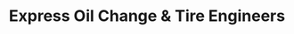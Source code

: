 ---
title: "Express Oil Change & Tire Engineers"
url: /cumming/express-oil-change-and-tire-engineers/
shop: tyres
---